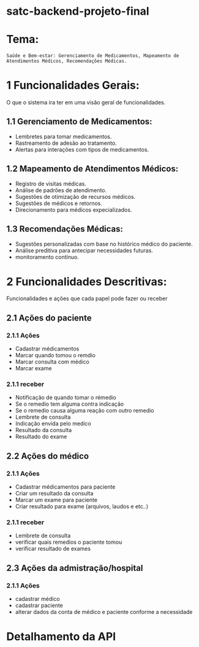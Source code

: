 # satc-backend-projeto-final

# Tema:  
    Saúde e Bem-estar: Gerenciamento de Medicamentos, Mapeamento de Atendimentos Médicos, Recomendações Médicas.

# 1 Funcionalidades Gerais:
O que o sistema ira ter em uma visão geral de funcionalidades.

## 1.1 Gerenciamento de Medicamentos:
* Lembretes para tomar medicamentos.
* Rastreamento de adesão ao tratamento.
* Alertas para interações com tipos de medicamentos.

## 1.2 Mapeamento de Atendimentos Médicos:
* Registro de visitas médicas.
* Análise de padrões de atendimento.
* Sugestões de otimização de recursos médicos.
* Sugestões de médicos e retornos.
* Direcionamento para médicos expecializados. 
    
## 1.3 Recomendações Médicas:
* Sugestões personalizadas com base no histórico médico do paciente.
* Análise preditiva para antecipar necessidades futuras.
* monitoramento contínuo.

# 2 Funcionalidades Descritivas:
Funcionalidades e ações que cada papel pode fazer ou receber
## 2.1 Ações do paciente
### 2.1.1 Ações
* Cadastrar médicamentos
* Marcar quando tomou o remdio
* Marcar consulta com médico
* Marcar exame
### 2.1.1 receber
* Notificação de quando tomar o rémedio
* Se o remedio tem alguma contra indicação
* Se o remedio causa alguma reação com outro remedio
* Lembrete de consulta 
* Indicação envida pelo medico
* Resultado da consulta
* Resultado do exame

## 2.2 Ações do médico
### 2.1.1 Ações
* Cadastrar médicamentos para paciente
* Criar um resultado da consulta 
* Marcar um exame para paciente
* Criar resultado para exame (arquivos, laudos e etc..)
### 2.1.1 receber
* Lembrete de consulta
* verificar quais remedios o paciente tomou
* verificar resultado de exames

## 2.3 Ações da admistração/hospital
### 2.1.1 Ações
* cadastrar médico
* cadastrar paciente
* alterar dados da conta de médico e paciente conforme a necessidade

# Detalhamento da API
